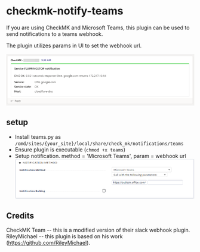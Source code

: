 # checkmk-notify-teams

If you are using CheckMK and Microsoft Teams, this plugin can be used to send notifications to a teams webhook.

The plugin utilizes params in UI to set the webhook url.

![Example Alert](img/example-alert.png)

## setup

- Install teams.py as `/omd/sites/{your_site}/local/share/check_mk/notifications/teams`
- Ensure plugin is executable (`chmod +x teams`)
- Setup notification. method = 'Microsoft Teams', param = webhook url
![Example Config](img/example-config.png)

## Credits

CheckMK Team -- this is a modified version of their slack webhook plugin.  
RileyMichael -- this plugin is based on his work (https://github.com/RileyMichael).  


